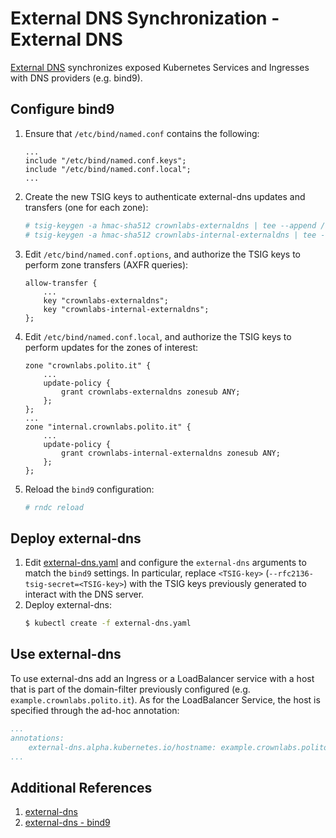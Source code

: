 # External DNS Synchronization - External DNS

[External DNS](https://github.com/kubernetes-sigs/external-dns) synchronizes exposed Kubernetes Services and Ingresses with DNS providers (e.g. bind9).

## Configure bind9

1. Ensure that `/etc/bind/named.conf` contains the following:
    ```
    ...
    include "/etc/bind/named.conf.keys";
    include "/etc/bind/named.conf.local";
    ...
    ```
2. Create the new TSIG keys to authenticate external-dns updates and transfers (one for each zone):
    ```sh
    # tsig-keygen -a hmac-sha512 crownlabs-externaldns | tee --append /etc/bind/named.conf.keys
    # tsig-keygen -a hmac-sha512 crownlabs-internal-externaldns | tee --append /etc/bind/named.conf.keys
    ```
3. Edit `/etc/bind/named.conf.options`, and authorize the TSIG keys to perform zone transfers (AXFR queries):
    ```
    allow-transfer {
        ...
        key "crownlabs-externaldns";
        key "crownlabs-internal-externaldns";
    };
    ```
4. Edit `/etc/bind/named.conf.local`, and authorize the TSIG keys to perform updates for the zones of interest:
    ```
    zone "crownlabs.polito.it" {
        ...
        update-policy {
            grant crownlabs-externaldns zonesub ANY;
        };
    };
    ...
    zone "internal.crownlabs.polito.it" {
        ...
        update-policy {
            grant crownlabs-internal-externaldns zonesub ANY;
        };
    };
    ```
5. Reload the `bind9` configuration:
    ```sh
    # rndc reload
    ```

## Deploy external-dns

1. Edit [external-dns.yaml](external-dns.yaml) and configure the `external-dns` arguments to match the `bind9` settings.
   In particular, replace `<TSIG-key>` (`--rfc2136-tsig-secret=<TSIG-key>`) with the TSIG keys previously generated to interact with the DNS server.
2. Deploy external-dns:
    ```sh
    $ kubectl create -f external-dns.yaml
    ```

## Use external-dns

To use external-dns add an Ingress or a LoadBalancer service with a host that is part of the domain-filter previously configured (e.g. `example.crownlabs.polito.it`).
As for the LoadBalancer Service, the host is specified through the ad-hoc annotation:
```yaml
...
annotations:
    external-dns.alpha.kubernetes.io/hostname: example.crownlabs.polito.it
...
```

## Additional References
1. [external-dns](https://github.com/kubernetes-sigs/external-dns)
2. [external-dns - bind9](https://github.com/kubernetes-sigs/external-dns/blob/master/docs/tutorials/rfc2136.md)
